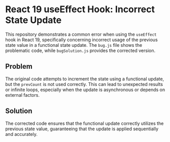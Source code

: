 # React 19 useEffect Hook: Incorrect State Update

This repository demonstrates a common error when using the `useEffect` hook in React 19, specifically concerning incorrect usage of the previous state value in a functional state update.  The `bug.js` file shows the problematic code, while `bugSolution.js` provides the corrected version.

## Problem

The original code attempts to increment the state using a functional update, but the `prevCount` is not used correctly.  This can lead to unexpected results or infinite loops, especially when the update is asynchronous or depends on external factors.

## Solution

The corrected code ensures that the functional update correctly utilizes the previous state value, guaranteeing that the update is applied sequentially and accurately.
